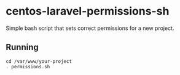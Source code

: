 # centos-laravel-permissions-sh
Simple bash script that sets correct permissions for a new project.

Running
------------
```
cd /var/www/your-project
. permissions.sh
```
